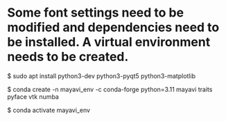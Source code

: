 # Some font settings need to be modified and dependencies need to be installed. A virtual environment needs to be created.

$ sudo apt install python3-dev python3-pyqt5 python3-matplotlib

$ conda create -n mayavi_env -c conda-forge python=3.11 mayavi traits pyface vtk numba

$ conda activate mayavi_env
